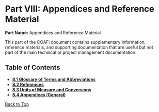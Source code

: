 # Part VIII: Appendices and Reference Material

**Part Name:** Appendices and Reference Material

This part of the COAFI document contains supplementary information, reference materials, and supporting documentation that are useful but not part of the main technical or project management documentation.

## Table of Contents

*   [**8.1 Glossary of Terms and Abbreviations**](./GLOSS/index.md)
*   [**8.2 References**](./REF/index.md)
*   [**8.3 Units of Measure and Conversions**](./UNITS/index.md)
*   [**8.4 Appendices (General)**](./GEN/index.md)

[Back to Top](#)
